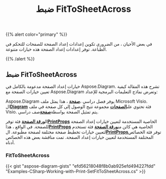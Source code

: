﻿---
title: ضبط FitToSheetAcross
type: docs
weight: 10
url: /ar/net/setting-fittosheetacross/
description: يشرح هذا القسم كيفية ضبط fittosheetacross مع Aspose.Diagram.
---
{{% alert color="primary" %}}

في بعض الأحيان ، من الضروري تكوين إعدادات إعداد الصفحة للصفحات للتحكم في الطباعة. توفر إعدادات إعداد الصفحة هذه خيارات متنوعة.

{{% /alert %}}

## **ضبط FitToSheetAcross**

خيارات إعداد الصفحة مدعومة بالكامل في Aspose.Diagram. تشرح هذه المقالة كيفية تعيين خيارات الصفحة مع Aspose.Diagram وتعرض نماذج التعليمات البرمجية للإعداد:

 Aspose.Diagram يوفر فصل دراسي ،[**صفحة**](https://reference.aspose.com/diagram/net/aspose.diagram/page) ، هذا يمثل ملف Microsoft Visio. ال[**Diagram**](https://reference.aspose.com/diagram/net/aspose.diagram/page) فئة تحتوي على[**الصفحات**](https://reference.aspose.com/diagram/net/aspose.diagram/pagecollection) مجموعة تتيح الوصول إلى كل صفحة في ملف Visio. يتم تمثيل الصفحة بواسطة[**صفحة**](https://reference.aspose.com/diagram/net/aspose.diagram/page)صف دراسي.

 ال[**ورقة الصفحة**](https://reference.aspose.com/diagram/net/aspose.diagram/pagesheet) فئة توفر[**PrintProps**](https://reference.aspose.com/diagram/net/aspose.diagram/pagesheet/properties/printprops) الخاصية المستخدمة لتعيين خيارات إعداد الصفحة للصفحة. في الواقع ، هذا[**PrintProps**](https://reference.aspose.com/diagram/net/aspose.diagram/pagesheet/properties/printprops) الخاصية هي كائن من[**ورقة الصفحة**](https://reference.aspose.com/diagram/net/aspose.diagram/pagesheet) فئة تستخدم لتعيين خيارات تخطيط صفحة مختلفة لصفحة مطبوعة. ال[**PrintProps**](https://reference.aspose.com/diagram/net/aspose.diagram/pagesheet/properties/printprops)توفر فئة الخصائص المختلفة المستخدمة لتعيين خيارات إعداد الصفحة. تمت مناقشة بعض هذه الخصائص أدناه.

### **FitToSheetAcross**

{{< gist "aspose-diagram-gists" "efd56218048f8b0ab925efd494227fdd" "Examples-CSharp-Working-with-Print-SetFitToSheetAcross.cs" >}}


